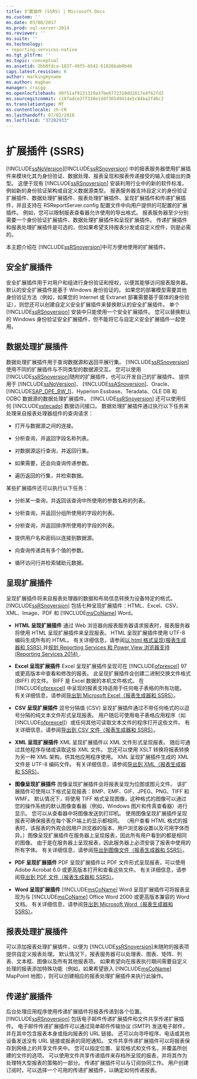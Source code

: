 ```yaml
---
title: 扩展插件 (SSRS) | Microsoft Docs
ms.custom: ''
ms.date: 03/08/2017
ms.prod: sql-server-2014
ms.reviewer: ''
ms.suite: ''
ms.technology:
- reporting-services-native
ms.tgt_pltfrm: ''
ms.topic: conceptual
ms.assetid: 2bb0fdca-1837-49f5-b542-61826bab0b46
caps.latest.revision: 6
author: markingmyname
ms.author: maghan
manager: craigg
ms.openlocfilehash: d9f51af9131329a37be6772310dd2817e4f62fd2
ms.sourcegitcommit: c18fadce27f330e1d4f36549414e5c84ba2f46c2
ms.translationtype: MT
ms.contentlocale: zh-CN
ms.lasthandoff: 07/02/2018
ms.locfileid: "37282933"
---
```

# <a name="extensions-ssrs"></a>扩展插件 (SSRS)
  [!INCLUDE[ssNoVersion](../includes/ssnoversion-md.md)][!INCLUDE[ssRSnoversion](../includes/ssrsnoversion-md.md)] 中的报表服务器使用扩展插件来模块化其为身份验证、数据处理、报表呈现和报表传递接受的输入或输出的类型。 这便于现有 [!INCLUDE[ssRSnoversion](../includes/ssrsnoversion-md.md)] 安装利用行业中的新的软件标准，例如新的身份验证架构或自定义数据源类型。 报表服务器支持自定义的身份验证扩展插件、数据处理扩展插件、报表处理扩展插件、呈现扩展插件和传递扩展插件，并且支持在 RSReportServer.config 配置文件中向用户提供的可配置的扩展插件。 例如，您可以限制报表查看器允许使用的导出格式。 报表服务器至少分别需要一个身份验证扩展插件、数据处理扩展插件和呈现扩展插件。 传递扩展插件和报表处理扩展插件是可选的，但如果希望支持报表分发或自定义控件，则是必需的。  
  
 本主题介绍在 [!INCLUDE[ssRSnoversion](../includes/ssrsnoversion-md.md)]中可方便地使用的扩展插件。  
  
## <a name="security-extensions"></a>安全扩展插件  
 安全扩展插件用于对用户和组进行身份验证和授权，以便其能够访问报表服务器。 默认的安全扩展插件是基于 Windows 身份验证的。 如果您的部署模型需要其他身份验证方法（例如，如果您的 Internet 或 Extranet 部署需要基于窗体的身份验证），则您还可以创建自定义安全扩展插件来替换默认的安全扩展插件。 单个 [!INCLUDE[ssRSnoversion](../includes/ssrsnoversion-md.md)] 安装中只能使用一个安全扩展插件。 您可以替换默认的 Windows 身份验证安全扩展插件，但不能将它与自定义安全扩展插件一起使用。  
  
## <a name="data-processing-extensions"></a>数据处理扩展插件  
 数据处理扩展插件用于查询数据源和返回平展行集。 [!INCLUDE[ssRSnoversion](../includes/ssrsnoversion-md.md)] 使用不同的扩展插件与不同类型的数据源交互。 您可以使用 [!INCLUDE[ssRSnoversion](../includes/ssrsnoversion-md.md)]随附的扩展插件，也可以开发自己的扩展插件。 提供用于 [!INCLUDE[ssNoVersion](../includes/ssnoversion-md.md)]、 [!INCLUDE[ssASnoversion](../includes/ssasnoversion-md.md)]、Oracle、 [!INCLUDE[SAP_DPE_BW_1](../includes/sap-dpe-bw-1-md.md)]、Hyperion Essbase、Teradata、OLE DB 和 ODBC 数据源的数据处理扩展插件。 [!INCLUDE[ssRSnoversion](../includes/ssrsnoversion-md.md)] 还可以使用任何 [!INCLUDE[vstecado](../includes/vstecado-md.md)] 数据访问接口。 数据处理扩展插件通过执行以下任务来处理来自报表处理器组件的查询请求：  
  
-   打开与数据源之间的连接。  
  
-   分析查询，并返回字段名称列表。  
  
-   对数据源运行查询，并返回行集。  
  
-   如果需要，还会向查询传递参数。  
  
-   遍历返回的行集，并检索数据。  
  
 某些扩展插件还可以执行以下任务：  
  
-   分析某一查询，并返回该查询中所使用的参数名称的列表。  
  
-   分析查询，并返回分组所使用的字段的列表。  
  
-   分析查询，并返回排序所使用的字段的列表。  
  
-   提供用户名和密码以连接到数据源。  
  
-   向查询传递具有多个值的参数。  
  
-   循环访问行并检索辅助元数据。  
  
## <a name="rendering-extensions"></a>呈现扩展插件  
 呈现扩展插件将来自报表处理器的数据和布局信息转换为设备特定的格式。 [!INCLUDE[ssRSnoversion](../includes/ssrsnoversion-md.md)] 包括七种呈现扩展插件：HTML、Excel、CSV、XML、Image、PDF 和 [!INCLUDE[msCoName](../includes/msconame-md.md)] Word。  
  
-   **HTML 呈现扩展插件** 通过 Web 浏览器向报表服务器请求报表时，报表服务器将使用 HTML 呈现扩展插件来呈现报表。 HTML 呈现扩展插件使用 UTF-8 编码生成所有的 HTML。 有关详细信息，请参阅[以 html 格式呈现&#40;报表生成器和 SSRS&#41; ](report-builder/rendering-to-html-report-builder-and-ssrs.md)并[规划 Reporting Services 和 Power View 浏览器支持&#40;Reporting Services 2014&#41; ](../../2014/reporting-services/browser-support-for-reporting-services-and-power-view.md).  
  
-   **Excel 呈现扩展插件** Excel 呈现扩展插件呈现可在 [!INCLUDE[ofprexcel](../includes/ofprexcel-md.md)] 97 或更高版本中查看和修改的报表。 此呈现扩展插件会创建二进制交换文件格式 (BIFF) 的文件。 BIFF 是 Excel 数据的本机文件格式。 在 [!INCLUDE[ofprexcel](../includes/ofprexcel-md.md)] 中呈现的报表支持适用于任何电子表格的所有功能。 有关详细信息，请参阅[导出到 Microsoft Excel（报表生成器和 SSRS）](report-builder/exporting-to-microsoft-excel-report-builder-and-ssrs.md)。  
  
-   **CSV 呈现扩展插件** 逗号分隔值 (CSV) 呈现扩展插件通过不带任何格式的以逗号分隔的纯文本文件形式呈现报表。 用户随后可使用电子表格应用程序（如 [!INCLUDE[ofprexcel](../includes/ofprexcel-md.md)]）或任何其他可读取文本文件的程序打开这些文件。 有关详细信息，请参阅[导出到 CSV 文件（报表生成器和 SSRS）](report-builder/exporting-to-a-csv-file-report-builder-and-ssrs.md)。  
  
-   **XML 呈现扩展插件** XML 呈现扩展插件以 XML 文件形式呈现报表。 随后可通过其他程序存储或读取这些 XML 文件。 您还可以使用 XSLT 转换将报表转换为另一种 XML 架构，供其他应用程序使用。 XML 呈现扩展插件生成的 XML 文件是 UTF-8 编码文件。 有关详细信息，请参阅[导出到 XML（报表生成器和 SSRS）](report-builder/exporting-to-xml-report-builder-and-ssrs.md)。  
  
-   **图像呈现扩展插件** 图像呈现扩展插件会将报表呈现为位图或图元文件。 该扩展插件可使用以下格式呈现报表：BMP、EMF、GIF、JPEG、PNG、TIFF 和 WMF。 默认情况下，将使用 TIFF 格式呈现图像，这种格式的图像可以通过您的操作系统的默认图像查看器（例如，Windows 图片和传真查看器）进行显示。 您可以从查看器中将图像发送到打印机。 使用图像呈现扩展插件呈现报表可确保报表在每个客户端上的显示都相同。 （用户查看 HTML 格式的报表时，该报表的外观会因用户浏览器的版本、用户浏览器设置以及可用字体而异。）图像呈现扩展插件在服务器上呈现报表，因此所有用户看到的都是相同的图像。 由于是在服务器上呈现报表，因此服务器上必须安装了报表中使用的所有字体。 有关详细信息，请参阅[导出到图像文件（报表生成器和 SSRS）](report-builder/exporting-to-an-image-file-report-builder-and-ssrs.md)。  
  
-   **PDF 呈现扩展插件** PDF 呈现扩展插件以 PDF 文件形式呈现报表，可以使用 Adobe Acrobat 6.0 或更高版本打开和查看这些文件。 有关详细信息，请参阅[导出到 PDF 文件（报表生成器和 SSRS）](report-builder/exporting-to-a-pdf-file-report-builder-and-ssrs.md)。  
  
-   **Word 呈现扩展插件**   [!INCLUDE[msCoName](../includes/msconame-md.md)] Word 呈现扩展插件可将报表呈现为与 [!INCLUDE[msCoName](../includes/msconame-md.md)] Office Word 2000 或更高版本兼容的 Word 文档。 有关详细信息，请参阅[导出到 Microsoft Word（报表生成器和 SSRS）](report-builder/exporting-to-microsoft-word-report-builder-and-ssrs.md)。  
  
## <a name="report-processing-extensions"></a>报表处理扩展插件  
 可以添加报表处理扩展插件，以便为 [!INCLUDE[ssRSnoversion](../includes/ssrsnoversion-md.md)]未随附的报表项提供自定义报表处理。 默认情况下，报表服务器可以处理表、图表、矩阵、列表、文本框、图像以及所有其他报表项。 如果希望向在报表执行期间需要自定义处理的报表添加特殊功能（例如，如果希望嵌入 [!INCLUDE[msCoName](../includes/msconame-md.md)] MapPoint 地图），则可以创建相应的报表处理扩展插件来执行此操作。  
  
## <a name="delivery-extensions"></a>传递扩展插件  
 后台处理应用程序使用传递扩展插件将报表传递到各个位置。 [!INCLUDE[ssRSnoversion](../includes/ssrsnoversion-md.md)] 包括电子邮件传递扩展插件和文件共享传递扩展插件。 电子邮件传递扩展插件可以通过简单邮件传输协议 (SMTP) 发送电子邮件，并在其中包含报表本身或指向报表的 URL 链接。 还可以向寻呼程序、电话或其他设备发送没有 URL 链接或报表的简短通知。 文件共享传递扩展插件可以将报表保存到网络上的共享文件夹中。 您可以指定位置、呈现格式和文件名，并覆盖所创建的文件的选项。 可以使用文件共享传递插件来存档所呈现的报表，并将其作为处理特大型报表的策略的一部分。 传递扩展插件可以与订阅协同工作。 用户创建订阅时，可以选择一个可用的传递扩展插件，以确定如何传递报表。  
  
  
